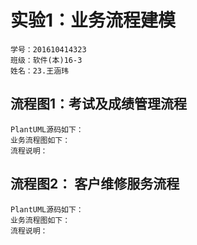 实验1：业务流程建模
=======
    学号：201610414323
    班级：软件(本)16-3
    姓名：23.王涵玮
流程图1：考试及成绩管理流程
---------
    PlantUML源码如下：
    业务流程图如下：
    流程说明：


流程图2： 客户维修服务流程
-----------
    PlantUML源码如下：
    业务流程图如下：
    流程说明：
